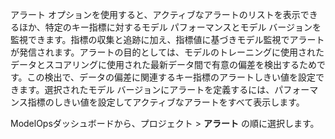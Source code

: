 アラート オプションを使用すると、アクティブなアラートのリストを表示できるほか、特定のキー指標に対するモデル パフォーマンスとモデル バージョンを監視できます。指標の収集と追跡に加え、指標値に基づきモデル監視でアラートが発信されます。アラートの目的としては、モデルのトレーニングに使用されたデータとスコアリングに使用された最新データ間で有意の偏差を検出するためです。この検出で、データの偏差に関連するキー指標のアラートしきい値を設定できます。選択されたモデル バージョンにアラートを定義するには、パフォーマンス指標のしきい値を設定してアクティブなアラートをすべて表示します。

ModelOpsダッシュボードから、プロジェクト > **アラート** の順に選択します。

